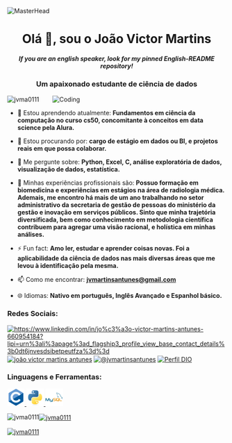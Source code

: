 <img src="https://assets-global.website-files.com/606907b169dcd481e8fd42c4/628fcc28ae967c5ccc32de0c_data-science.jpg" width="1000" height="400" alt="MasterHead">
<h1 align="center">Olá 👋, sou o João Victor Martins</h1>
<h5 align="center">If you are an english speaker, look for my pinned English-README repository!</h5>
<h3 align="center">Um apaixonado estudante de ciência de dados</h3>
<img align = "right" alt = "Coding" width = "400" src = "https://indoanalytica.com/static/images/data-science-2.gif">

<p align="left"> <img src="https://komarev.com/ghpvc/?username=jvma0111&label=Profile%20views&color=0e75b6&style=flat" alt="jvma0111" /> </p>

- 🌱 Estou aprendendo atualmente: **Fundamentos em ciência da computação no curso cs50, concomitante à conceitos em data science pela Alura.**

- 🤝 Estou procurando por: **cargo de estágio em dados ou BI, e projetos reais em que possa colaborar.** 

- 💬 Me pergunte sobre: **Python, Excel, C, análise exploratória de dados, visualização de dados, estatística.**

- 📄 Minhas experiências profissionais são: **Possuo formação em biomedicina e experiências em estágios na área de radiologia médica. Ademais, me encontro há mais de um ano trabalhando no setor administrativo da secretaria de gestão de pessoas do ministério da gestão e inovação em serviços públicos. Sinto que minha trajetória diversificada, bem como conhecimento em metodologia científica contribuem para agregar uma visão racional, e holística em minhas análises.**

- ⚡ Fun fact: **Amo ler, estudar e aprender coisas novas. Foi a aplicabilidade da ciência de dados nas mais diversas áreas que me levou à identificação pela mesma.**

- 📫 Como me encontrar: **jvmartinsantunes@gmail.com**

- 🌐 Idiomas: **Nativo em português, Inglês Avançado e Espanhol básico.**

<h3 align="left">Redes Sociais:</h3>
<p align="left">
<a href="https://www.linkedin.com/in/jo%C3%A3o-victor-martins-antunes-660954184/" target="blank"><img align="center" src="https://raw.githubusercontent.com/rahuldkjain/github-profile-readme-generator/master/src/images/icons/Social/linked-in-alt.svg" alt="https://www.linkedin.com/in/jo%c3%a3o-victor-martins-antunes-660954184?lipi=urn%3ali%3apage%3ad_flagship3_profile_view_base_contact_details%3b0dt6jnvesdsibetpeutfza%3d%3d" height="30" width="40" /></a>
<a href="https://www.kaggle.com/joaovictor1709" target="blank"><img align="center" src="https://raw.githubusercontent.com/rahuldkjain/github-profile-readme-generator/master/src/images/icons/Social/kaggle.svg" alt="joão victor martins antunes" height="30" width="40" /></a>
<a href="https://www.hackerrank.com/profile/jvmartinsantunes" target="blank">
    <img align="center" src="https://raw.githubusercontent.com/rahuldkjain/github-profile-readme-generator/master/src/images/icons/Social/hackerrank.svg" alt="@jvmartinsantunes" height="30" width="40" /></a>
<a href="https://web.dio.me/users/jvmartinsantunes" target="blank">
    <img align = "center" src="https://img.shields.io/badge/-Meu%20Perfil%20na%20DIO-30A3DC?style=for-the-badge" alt="Perfil DIO" />
  </a>
</p>

<h3 align="left">Linguagens e Ferramentas:</h3>
<p align="left"> <a href="https://www.cprogramming.com/" target="_blank" rel="noreferrer"> <img src="https://raw.githubusercontent.com/devicons/devicon/master/icons/c/c-original.svg" alt="c" width="40" height="40"/> </a> 
  <a href="https://www.python.org" target="_blank" rel="noreferrer"> <img src="https://raw.githubusercontent.com/devicons/devicon/master/icons/python/python-original.svg" alt="python" width="40" height="40"/> </a>
  <a href="https://www.mysql.com/" target="_blank" rel="noreferrer"> <img src="https://raw.githubusercontent.com/devicons/devicon/master/icons/mysql/mysql-original-wordmark.svg" alt="mysql" width="40" height="40"/> </p>

<p><img align="left" src="https://github-readme-stats.vercel.app/api/top-langs?username=jvma0111&show_icons=true&locale=en&layout=compact" alt="jvma0111" /></p>

<p><img align="center" src="https://github-readme-stats.vercel.app/api?username=jvma0111&show_icons=true&locale=en" alt="jvma0111" /></p>

<p><img align="center" src="https://github-readme-streak-stats.herokuapp.com/?user=jvma0111&" alt="jvma0111" /></p>
